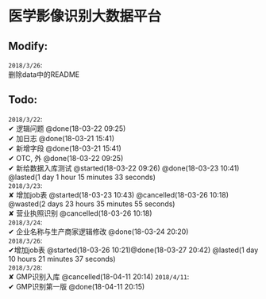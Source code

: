 医学影像识别大数据平台<br>
====


Modify:<br>
---
`2018/3/26`:<br>
删除data中的README

Todo:<br>
---
  `2018/3/22`:<br>
   ✔ 逻辑问题 @done(18-03-22 09:25)<br>
   ✔ 加日志 @done(18-03-21 15:41)<br>
   ✔ 新增字段 @done(18-03-21 15:41)<br>
   ✔ OTC, 外 @done(18-03-22 09:25)<br>
   ✔ 新给数据入库测试 @started(18-03-22 09:26) @done(18-03-23 10:41) @lasted(1 day 1 hour 15 minutes 33 seconds)<br>
  `2018/3/23`:<br>
    ✘ 增加job表 @started(18-03-23 10:43) @cancelled(18-03-26 10:18) @wasted(2 days 23 hours 35 minutes 55 seconds)<br>
    ✘ 营业执照识别 @cancelled(18-03-26 10:18)<br>
  `2018/3/24`:<br>
    ✔ 企业名称与生产商家逻辑修改 @done(18-03-24 20:20)<br>
  `2018/3/26`:<br>
    ✔增加job表 @started(18-03-26 10:21)@done(18-03-27 20:42) @lasted(1 day 10 hours 21 minutes 37 seconds)<br>
  `2018/3/28`:<br>
    ✘ GMP识别入库 @cancelled(18-04-11 20:14)
  `2018/4/11`:<br>
    ✔ GMP识别第一版 @done(18-04-11 20:15)
  


